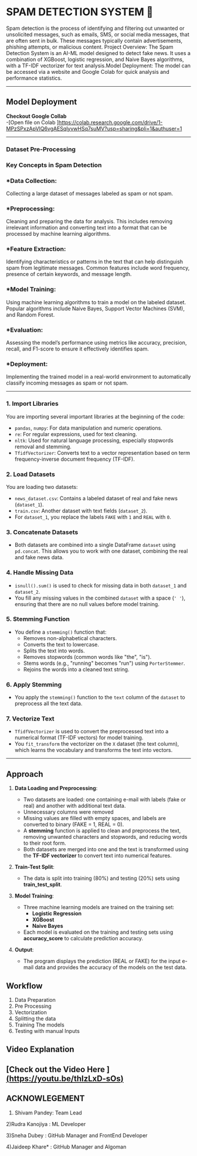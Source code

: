 
# SPAM DETECTION SYSTEM 📰

Spam detection is the process of identifying and filtering out unwanted or unsolicited messages, such as emails, SMS, or social media messages, that are often sent in bulk. These messages typically contain advertisements, phishing attempts, or malicious content. Project Overview: The Spam Detection System is an AI-ML model designed to detect fake news. It uses a combination of XGBoost, logistic regression, and Naive Bayes algorithms, with a TF-IDF vectorizer for text analysis.Model Deployment: The model can be accessed via a website and Google Colab for quick analysis and performance statistics.

-------------------------------------------------------------------------------------------------

## Model Deployment
**Checkout Google Collab** <br>-[Open file on Colab ]https://colab.research.google.com/drive/1-MPzSPxzApVlQ6vgAESqlyvwHSq7suMV?usp=sharing&pli=1&authuser=1<br>

-------------------------------------------------------------------------------------------------

### Dataset Pre-Processing
### Key Concepts in Spam Detection
### *Data Collection:
Collecting a large dataset of messages labeled as spam or not spam.
### *Preprocessing:
Cleaning and preparing the data for analysis. This includes removing irrelevant information and converting text into a format that can be processed by machine learning algorithms.
### *Feature Extraction:
Identifying characteristics or patterns in the text that can help distinguish spam from legitimate messages. Common features include word frequency, presence of certain keywords, and message length.
### *Model Training:
Using machine learning algorithms to train a model on the labeled dataset. Popular algorithms include Naive Bayes, Support Vector Machines (SVM), and Random Forest.
### *Evaluation:
Assessing the model’s performance using metrics like accuracy, precision, recall, and F1-score to ensure it effectively identifies spam.
### *Deployment:
Implementing the trained model in a real-world environment to automatically classify incoming messages as spam or not spam.

-------------------------------------------------------------------------------------------------
### 1. **Import Libraries**
   You are importing several important libraries at the beginning of the code:
   - `pandas`, `numpy`: For data manipulation and numeric operations.
   - `re`: For regular expressions, used for text cleaning.
   - `nltk`: Used for natural language processing, especially stopwords removal and stemming.
   - `TfidfVectorizer`: Converts text to a vector representation based on term frequency-inverse document frequency (TF-IDF).

### 2. **Load Datasets**
   You are loading two datasets:
   - `news_dataset.csv`: Contains a labeled dataset of real and fake news (`dataset_1`).
   - `train.csv`: Another dataset with text fields (`dataset_2`).
   - For `dataset_1`, you replace the labels `FAKE` with `1` and `REAL` with `0`.

### 3. **Concatenate Datasets**
   - Both datasets are combined into a single DataFrame `dataset` using `pd.concat`. This allows you to work with one dataset, combining the real and fake news data.

### 4. **Handle Missing Data**
   - `isnull().sum()` is used to check for missing data in both `dataset_1` and `dataset_2`.
   - You fill any missing values in the combined `dataset` with a space (`' '`), ensuring that there are no null values before model training.

### 5. **Stemming Function**
   - You define a `stemming()` function that:
     - Removes non-alphabetical characters.
     - Converts the text to lowercase.
     - Splits the text into words.
     - Removes stopwords (common words like "the", "is").
     - Stems words (e.g., "running" becomes "run") using `PorterStemmer`.
     - Rejoins the words into a cleaned text string.

### 6. **Apply Stemming**
   - You apply the `stemming()` function to the `text` column of the `dataset` to preprocess all the text data.

### 7. **Vectorize Text**
   - `TfidfVectorizer` is used to convert the preprocessed text into a numerical format (TF-IDF vectors) for model training.
   - You `fit_transform` the vectorizer on the `X` dataset (the text column), which learns the vocabulary and transforms the text into vectors.

-------------------------------------------------------------------------------------------------

## Approach
1. **Data Loading and Preprocessing**:
   - Two datasets are loaded: one containing e-mail with labels (fake or real) and another with additional text data.
   - Unnecessary columns were removed
   - Missing values are filled with empty spaces, and labels are converted to binary (FAKE = 1, REAL = 0).
   - A **stemming** function is applied to clean and preprocess the text, removing unwanted characters and stopwords, and reducing words to their root form.
   - Both datasets are merged into one and the text is transformed using the **TF-IDF vectorizer** to convert text into numerical features.

2. **Train-Test Split**:
   - The data is split into training (80%) and testing (20%) sets using **train_test_split**.
   
3. **Model Training**:
   - Three machine learning models are trained on the training set:
     - **Logistic Regression**
     - **XGBoost**
     - **Naive Bayes**
   - Each model is evaluated on the training and testing sets using **accuracy_score** to calculate prediction accuracy.

4. **Output**:
   - The program displays the prediction (REAL or FAKE) for the input e-mail data and provides the accuracy of the models on the test data.
     
## Workflow

1. Data Preparation
2. Pre Processing
3. Vectorization
4. Splitting the data
5. Training The models
6. Testing with manual Inputs

## Video Explanation 
[Check out the Video Here ][(https://youtu.be/thIzLxD-sOs)](https://www.youtube.com/watch?v=dW5T0I553MM)<br>
------------------------------------------------------------------------------------------------------------------------------------------------------------
## ACKNOWLEGEMENT

1) Shivam Pandey: Team Lead   

2)Rudra Kanojiya : ML Developer  

3)Sneha Dubey : GitHub Manager and FrontEnd Developer  

4)Jaideep Khare* : GitHub Manager and Algoman  

